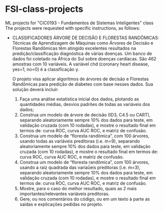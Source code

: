 # FSI-class-projects
ML projects for "CIC0193 - Fundamentos de Sistemas Inteligentes" class
The projects were requested with specific instructions, as follows:
- CLASSIFICADORES ÁRVORE DE DECISÃO E FLORESTAS RANDÔMICAS:
    Técnicas de Aprendizagem de Máquinas como Árvores de Decisão e Florestas Randômicas têm
    atingido excelentes resultados na predição/classificação diagnóstica de várias doenças. Um banco
    de dados foi coletado na África do Sul sobre doenças cardíacas. São 462 amostras com 10 variáveis.
    A variável chd (coronary heart disease, yes=1, no=0) é a classificação y.

    O projeto visa aplicar algoritmos de árvores de decisão e Florestas Randômicas para predição de
    diabetes com base nesses dados. Sua solução deverá incluir:

    1. Faça uma análise estatística inicial dos dados, plotando as quantidades médias, desvios padrões
    de todas as variáveis dos dados; 
    2. Construa um modelo de árvore de decisão (ID3, C4.5 ou CART), separando aleatoriamente
    sempre 10% dos dados para teste, em validação cruzada (com 10 rodadas), e mostre o resultado
    final em termos de: curva ROC, curva AUC ROC, e matriz de confusão. 
    3. Construa um modelo de “floresta randômica”, com 100 árvores, usando todas as variáveis
    preditoras (i.e. m=9), separando aleatoriamente sempre 10% dos dados para teste, em validação
    cruzada (com 10 rodadas), e mostre o resultado final em termos de: curva ROC, curva AUC ROC, e
    matriz de confusão. 
    4. Construa um modelo de “floresta randômica”, com 100 árvores, usando a raiz quadrada das
    variaǘeis preditoras (i.e. m=3), separando aleatoriamente sempre 10% dos dados para teste, em
    validação cruzada (com 10 rodadas), e mostre o resultado final em termos de: curva ROC, curva
    AUC ROC, e matriz de confusão. 
    5. Mostre, para o caso do melhor resultado, quais as 2 mais importantes/relevantes variáveis
    preditoras. 
    6. Gere, ou nos comentários do código, ou em um texto à parte as saídas e explicações pedidas no
    projeto. 
